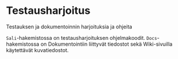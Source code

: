 # Testausharjoitus
Testauksen ja dokumentoinnin harjoituksia ja ohjeita

`Sali`-hakemistossa on testausharjoituksen ohjelmakoodit. 
`Docs`-hakemistossa on Dokumentointiin liittyvät tiedostot sekä Wiki-sivuilla käytettävät kuvatiedostot.
